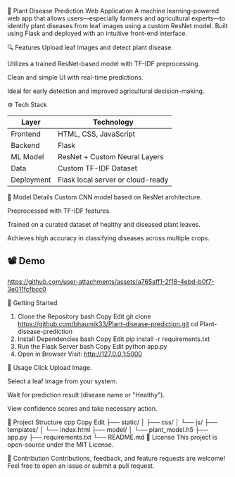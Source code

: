 🌿 Plant Disease Prediction Web Application
A machine learning-powered web app that allows users—especially farmers and agricultural experts—to identify plant diseases from leaf images using a custom ResNet model. Built using Flask and deployed with an intuitive front-end interface.

🔍 Features
Upload leaf images and detect plant disease.

Utilizes a trained ResNet-based model with TF-IDF preprocessing.

Clean and simple UI with real-time predictions.

Ideal for early detection and improved agricultural decision-making.

⚙️ Tech Stack

| Layer      | Technology                        |
| ---------- | --------------------------------- |
| Frontend   | HTML, CSS, JavaScript             |
| Backend    | Flask                             |
| ML Model   | ResNet + Custom Neural Layers     |
| Data       | Custom TF-IDF Dataset             |
| Deployment | Flask local server or cloud-ready |


🧠 Model Details
Custom CNN model based on ResNet architecture.

Preprocessed with TF-IDF features.

Trained on a curated dataset of healthy and diseased plant leaves.

Achieves high accuracy in classifying diseases across multiple crops.

## 📽️ Demo



https://github.com/user-attachments/assets/a765aff1-2f18-4ebd-b0f7-3e011fcfbcc0



🚀 Getting Started
1. Clone the Repository
bash
Copy
Edit
git clone https://github.com/bhaumik33/Plant-disease-prediction.git
cd Plant-disease-prediction
2. Install Dependencies
bash
Copy
Edit
pip install -r requirements.txt
3. Run the Flask Server
bash
Copy
Edit
python app.py
4. Open in Browser
Visit: http://127.0.0.1:5000

🧪 Usage
Click Upload Image.

Select a leaf image from your system.

Wait for prediction result (disease name or "Healthy").

View confidence scores and take necessary action.

📁 Project Structure
cpp
Copy
Edit
├── static/
│   ├── css/
│   └── js/
├── templates/
│   └── index.html
├── model/
│   └── plant_model.h5
├── app.py
├── requirements.txt
└── README.md
📄 License
This project is open-source under the MIT License.

🤝 Contribution
Contributions, feedback, and feature requests are welcome! Feel free to open an issue or submit a pull request.






